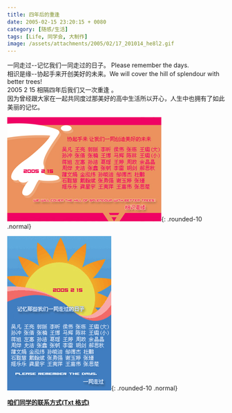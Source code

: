 ```yaml
---
title: 四年后的重逢
date: 2005-02-15 23:20:15 + 0080
category: [随感/生活]
tags: [Life, 同学会, 大制作]
image: /assets/attachments/2005/02/17_201014_he8l2.gif
---
```


一同走过--记忆我们一同走过的日子。 Please remember the days.  
相识是缘--协起手来开创美好的未来。We will cover the hill of splendour with better trees!  
2005 2 15 相隔四年后我们又一次重逢 。  
因为曾经跟大家在一起共同度过那美好的高中生活所以开心，人生中也拥有了如此美丽的记忆。  

![相聚](/assets//attachments/2005/02/17_214519_zwo3meet3.jpg){: .rounded-10 .normal}

![相聚](/assets/attachments/2005/02/17_214526_wtlzmeet4.jpg){: .rounded-10 .normal}


[**咱们同学的联系方式(Txt 格式)**](/assets/attachments/2005/02/16_001304_xun2phone_number.rar)  
